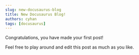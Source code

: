 ```yaml
---
slug: new-docusaurus-blog
title: New Docusaurus Blog!
authors: cyhan
tags: [docusaurus]
---
```


Congratulations, you have made your first post!

Feel free to play around and edit this post as much as you like.
